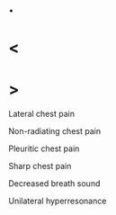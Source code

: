 # .

# <

# >

Lateral chest pain

Non-radiating chest pain

Pleuritic chest pain

Sharp chest pain

Decreased breath sound

Unilateral hyperresonance
